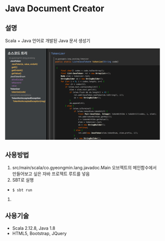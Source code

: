 # Java Document Creator

## 설명
Scala + Java 언어로 개발된 Java 문서 생성기

![example](img/screenshot.png)

## 사용방법
1. src/main/scala/co.gyeongmin.lang.javadoc.Main 오브젝트의 메인함수에서 만들어보고 싶은 자바 프로젝트 루트를 넣음
1. SBT로 실행
- ```$ sbt run```
1. 

## 사용기술
- Scala 2.12.8, Java 1.8
- HTML5, Bootstrap, JQuery
